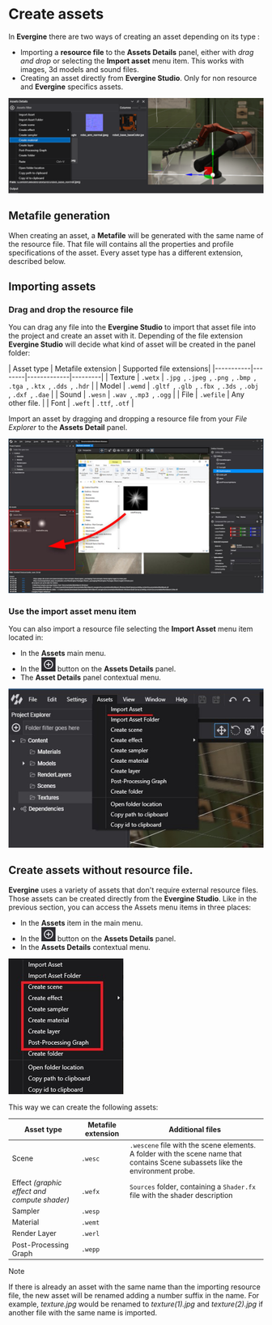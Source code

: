 # Create assets
In **Evergine** there are two ways of creating an asset depending on its type :
* Importing a **resource file** to the **Assets Details** panel, either with _drag and drop_ or selecting the **Import asset** menu item. This works with images, 3d models and sound files.
* Creating an asset directly from **Evergine Studio**. Only for non resource and **Evergine** specifics assets.

![Creating assets](Images/createAssets.png)

## Metafile generation
When creating an asset, a **Metafile** will be generated with the same name of the resource file. That file will contains all the properties and profile specifications of the asset. Every asset type has a different extension, described below.

## Importing assets

### Drag and drop the resource file

You can drag any file into the **Evergine Studio** to import that asset file into the project and create an asset with it. Depending of the file extension **Evergine Studio** will decide what kind of asset will be created in the panel folder:

| Asset type | Metafile extension | Supported file extensions| 
|-----------|--------|-------------|---------|
| Texture | `.wetx` | `.jpg `, `.jpeg `, `.png `, `.bmp `, `.tga `, `.ktx `, `.dds `, `.hdr` |
| Model | `.wemd` |  `.gltf `, `.glb `, `.fbx `, `.3ds `, `.obj `, `.dxf `, `.dae` |
| Sound | `.wesn` |  `.wav `, `.mp3 `, `.ogg` | 
| File | `.wefile` |  Any other file. |
| Font | `.weft`  | `.ttf`, `.otf` | 

Import an asset by dragging and dropping a resource file from your _File Explorer_ to the **Assets Detail** panel.

![Drag and Drop Asset](Images/importAssets.jpg)

### Use the import asset menu item

You can also import a resource file selecting the **Import Asset** menu item located in:

* In the **Assets** main menu.
* In the ![Plus Icon](images/plusIcon.jpg) button on the **Assets Details** panel.
* The **Asset Details** panel contextual menu.

![Import menu item](Images/menuImport.jpg)

## Create assets without resource file.

**Evergine** uses a variety of assets that don't require external resource files. Those assets can be created directly from the **Evergine Studio**. 
Like in the previous section, you can access the Assets menu items in three places: 

* In the **Assets** item in the main menu.
* In the ![Plus Icon](images/plusIcon.jpg) button on the **Assets Details** panel.
* In the **Assets Details** contextual menu.

![Assets menu](Images/assetsMenu.jpg)

This way we can create the following assets:

| Asset type | Metafile extension | Additional files |
|------------|--------------------|------------------|
| Scene | `.wesc` | `.wescene` file with the scene elements. A folder with the scene name that contains Scene subassets like the environment probe. |
| Effect _(graphic effect and compute shader)_| `.wefx` | `Sources` folder, containing a `Shader.fx` file with the shader description |
| Sampler | `.wesp` |
| Material | `.wemt` |
| Render Layer | `.werl` |
| Post-Processing Graph | `.wepp` |

> [!NOTE]
> If there is already an asset with the same name than the importing resource file, the new asset will be renamed adding a number suffix in the name. 
> For example,  _texture.jpg_ would be renamed to _texture(1).jpg_ and _texture(2).jpg_ if another file with the same name is imported.
